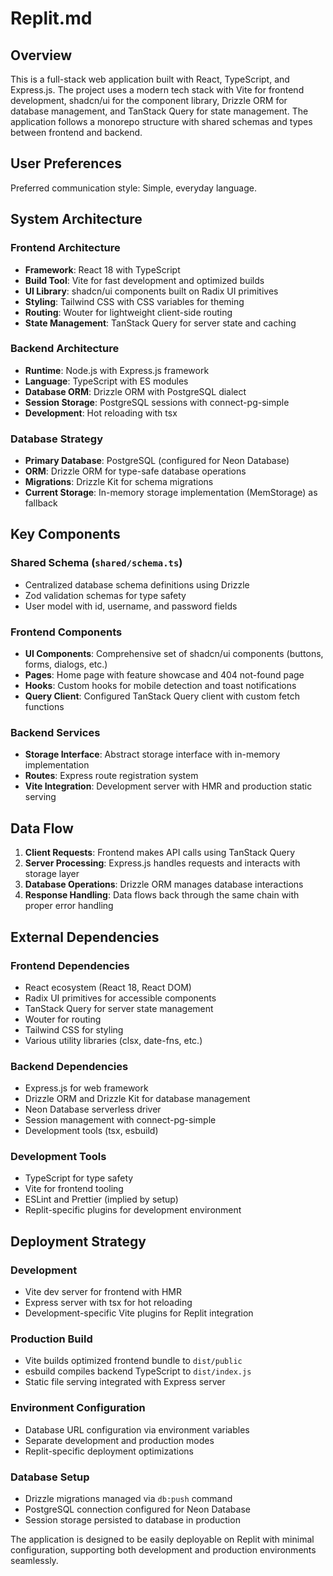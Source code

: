 # Replit.md

## Overview

This is a full-stack web application built with React, TypeScript, and Express.js. The project uses a modern tech stack with Vite for frontend development, shadcn/ui for the component library, Drizzle ORM for database management, and TanStack Query for state management. The application follows a monorepo structure with shared schemas and types between frontend and backend.

## User Preferences

Preferred communication style: Simple, everyday language.

## System Architecture

### Frontend Architecture
- **Framework**: React 18 with TypeScript
- **Build Tool**: Vite for fast development and optimized builds
- **UI Library**: shadcn/ui components built on Radix UI primitives
- **Styling**: Tailwind CSS with CSS variables for theming
- **Routing**: Wouter for lightweight client-side routing
- **State Management**: TanStack Query for server state and caching

### Backend Architecture
- **Runtime**: Node.js with Express.js framework
- **Language**: TypeScript with ES modules
- **Database ORM**: Drizzle ORM with PostgreSQL dialect
- **Session Storage**: PostgreSQL sessions with connect-pg-simple
- **Development**: Hot reloading with tsx

### Database Strategy
- **Primary Database**: PostgreSQL (configured for Neon Database)
- **ORM**: Drizzle ORM for type-safe database operations
- **Migrations**: Drizzle Kit for schema migrations
- **Current Storage**: In-memory storage implementation (MemStorage) as fallback

## Key Components

### Shared Schema (`shared/schema.ts`)
- Centralized database schema definitions using Drizzle
- Zod validation schemas for type safety
- User model with id, username, and password fields

### Frontend Components
- **UI Components**: Comprehensive set of shadcn/ui components (buttons, forms, dialogs, etc.)
- **Pages**: Home page with feature showcase and 404 not-found page
- **Hooks**: Custom hooks for mobile detection and toast notifications
- **Query Client**: Configured TanStack Query client with custom fetch functions

### Backend Services
- **Storage Interface**: Abstract storage interface with in-memory implementation
- **Routes**: Express route registration system
- **Vite Integration**: Development server with HMR and production static serving

## Data Flow

1. **Client Requests**: Frontend makes API calls using TanStack Query
2. **Server Processing**: Express.js handles requests and interacts with storage layer
3. **Database Operations**: Drizzle ORM manages database interactions
4. **Response Handling**: Data flows back through the same chain with proper error handling

## External Dependencies

### Frontend Dependencies
- React ecosystem (React 18, React DOM)
- Radix UI primitives for accessible components
- TanStack Query for server state management
- Wouter for routing
- Tailwind CSS for styling
- Various utility libraries (clsx, date-fns, etc.)

### Backend Dependencies
- Express.js for web framework
- Drizzle ORM and Drizzle Kit for database management
- Neon Database serverless driver
- Session management with connect-pg-simple
- Development tools (tsx, esbuild)

### Development Tools
- TypeScript for type safety
- Vite for frontend tooling
- ESLint and Prettier (implied by setup)
- Replit-specific plugins for development environment

## Deployment Strategy

### Development
- Vite dev server for frontend with HMR
- Express server with tsx for hot reloading
- Development-specific Vite plugins for Replit integration

### Production Build
- Vite builds optimized frontend bundle to `dist/public`
- esbuild compiles backend TypeScript to `dist/index.js`
- Static file serving integrated with Express server

### Environment Configuration
- Database URL configuration via environment variables
- Separate development and production modes
- Replit-specific deployment optimizations

### Database Setup
- Drizzle migrations managed via `db:push` command
- PostgreSQL connection configured for Neon Database
- Session storage persisted to database in production

The application is designed to be easily deployable on Replit with minimal configuration, supporting both development and production environments seamlessly.